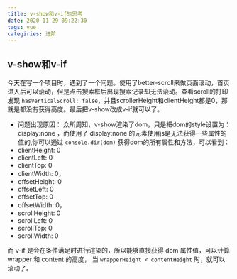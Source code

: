 ```yaml
---
title: v-show和v-if的思考
date: 2020-11-29 09:22:30
tags: vue
categiries: 进阶
---
```


## v-show和v-if
今天在写一个项目时，遇到了一个问题。使用了better-scroll来做页面滚动，首页进入后可以滚动，但是点击搜索框后出现搜索记录却无法滚动。查看scroll的打印发现 ```hasVerticalScroll: false```，并且scrollerHeight和clientHeight都是0，那就是都没有获得高度。最后把v-show改成v-if就可以了。
 - 问题出现原因：
众所周知，v-show渲染了dom，只是把dom的style设置为：display:none ，而使用了 display:none 的元素使用js是无法获得一些属性的值的,你可以通过  ```console.dir(dom)``` 获得dom的所有属性和方法，可以看到：
 - clientHeight: 0
 - clientLeft: 0
 - clientTop: 0
 - clientWidth: 0，
 - offsetHeight: 0
 - offsetLeft: 0
 - offsetTop: 0
 - offsetWidth: 0，
 - scrollHeight: 0
 - scrollLeft: 0
 - scrollTop: 0
 - scrollWidth: 0

而 v-if 是会在条件满足时进行渲染的，所以能够直接获得 dom 属性值，可以计算 wrapper 和 content 的高度， 当 ```wrapperHeight < contentHeight``` 时，就可以滚动了。